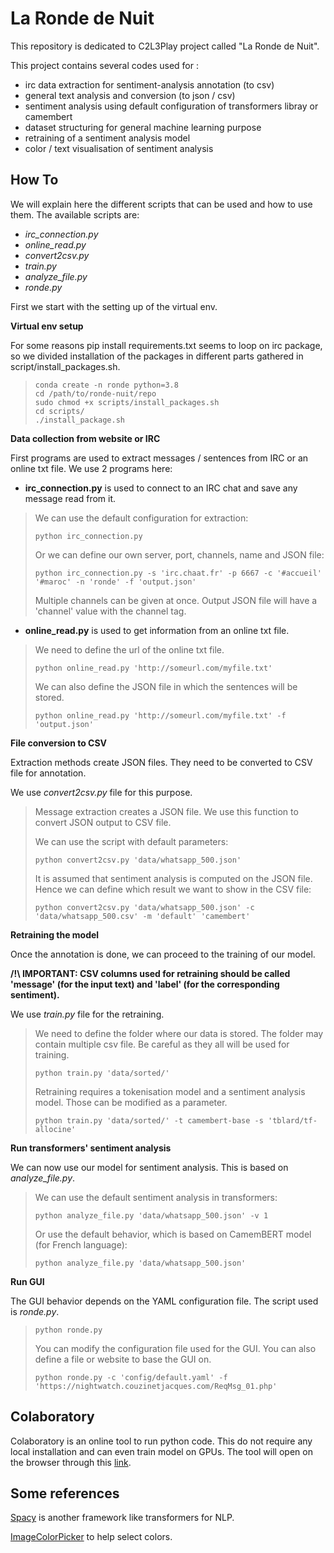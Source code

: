# La Ronde de Nuit

This repository is dedicated to C2L3Play project called "La Ronde de Nuit".

This project contains several codes used for :
   * irc data extraction for sentiment-analysis annotation (to csv)
   * general text analysis and conversion (to json / csv)
   * sentiment analysis using default configuration of transformers libray or camembert
   * dataset structuring for general machine learning purpose
   * retraining of a sentiment analysis model
   * color / text visualisation of sentiment analysis

## How To


We will explain here the different scripts that can be used and how to use them. The available scripts are:
  * *irc_connection.py*
  * *online_read.py*
  * *convert2csv.py*
  * *train.py*
  * *analyze_file.py*
  * *ronde.py*

First we start with the setting up of the virtual env.

**Virtual env setup**

For some reasons pip install requirements.txt seems to loop on irc package, so we
divided installation of the packages in different parts gathered in script/install_packages.sh. 

> ```
> conda create -n ronde python=3.8
> cd /path/to/ronde-nuit/repo
> sudo chmod +x scripts/install_packages.sh
> cd scripts/
> ./install_package.sh
> ```

**Data collection from website or IRC**

First programs are used to extract messages / sentences from IRC or an online txt file.
We use 2 programs here:
  * **irc_connection.py** is used to connect to an IRC chat and save any message read from it.

> We can use the default configuration for extraction:
> ``` 
> python irc_connection.py
> ```
> 
> Or we can define our own server, port, channels, name and JSON file:
> ``` 
> python irc_connection.py -s 'irc.chaat.fr' -p 6667 -c '#accueil' '#maroc' -n 'ronde' -f 'output.json'
> ```
> 
> Multiple channels can be given at once. Output JSON file will have a 'channel' value with the channel tag.

  * **online_read.py** is used to get information from an online txt file.

> We need to define the url of the online txt file.
> ```
> python online_read.py 'http://someurl.com/myfile.txt'
> ```
> 
> We can also define the JSON file in which the sentences will be stored.
> ```
> python online_read.py 'http://someurl.com/myfile.txt' -f 'output.json'
> ``` 

**File conversion to CSV**

Extraction methods create JSON files. They need to be converted to CSV file for annotation.

We use *convert2csv.py* file for this purpose.

> Message extraction creates a JSON file. We use this function to convert JSON output to CSV file.
> 
> We can use the script with default parameters:
> ``` 
> python convert2csv.py 'data/whatsapp_500.json'
> ```
> 
> It is assumed that sentiment analysis is computed on the JSON file. Hence we can define which result we want to show in the CSV file:
> ``` 
> python convert2csv.py 'data/whatsapp_500.json' -c 'data/whatsapp_500.csv' -m 'default' 'camembert'
> ```

**Retraining the model**

Once the annotation is done, we can proceed to the training of our model.

**/!\ IMPORTANT: CSV columns used for retraining should be called 'message' (for the input text) and 'label' (for the corresponding sentiment).** 

We use *train.py* file for the retraining.

> We need to define the folder where our data is stored. The folder may contain multiple csv file. Be careful as they all will be used for training.
> ```
> python train.py 'data/sorted/'
> ```
> 
> Retraining requires a tokenisation model and a sentiment analysis model. Those can be modified as a parameter.
> ```
> python train.py 'data/sorted/' -t camembert-base -s 'tblard/tf-allocine'

**Run transformers' sentiment analysis**

We can now use our model for sentiment analysis. This is based on *analyze_file.py*.

> We can use the default sentiment analysis in transformers:
> ``` 
> python analyze_file.py 'data/whatsapp_500.json' -v 1
> ```
> 
> Or use the default behavior, which is based on CamemBERT model (for French language):
> ``` 
> python analyze_file.py 'data/whatsapp_500.json'
> ```

**Run GUI**

The GUI behavior depends on the YAML configuration file. The script used is *ronde.py*.

> ```
> python ronde.py
> ```
> 
> You can modify the configuration file used for the GUI. You can also define a file or website to base the GUI on.
> ```
> python ronde.py -c 'config/default.yaml' -f 'https://nightwatch.couzinetjacques.com/ReqMsg_01.php'
## Colaboratory

Colaboratory is an online tool to run python code. This do not require any local installation and can even train model on GPUs. The tool will open on the browser through this [link](https://colab.research.google.com/github/numediart/ronde-nuit/blob/master/ronde_nuit.ipynb).

## Some references

[Spacy](https://spacy.io/) is another framework like transformers for NLP. 

[ImageColorPicker](https://imagecolorpicker.com/) to help select colors.
